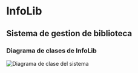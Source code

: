 # InfoLib
## Sistema de gestion de biblioteca 

### Diagrama de clases de InfoLib
<image src="./img/ClassDiagram.png" alt="Diagrama de clase del sistema">


